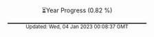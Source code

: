 <p align="center">
⏳Year Progress (0.82 %) <br>
▁▁▁▁▁▁▁▁▁▁▁▁▁▁▁▁▁▁▁▁▁▁▁▁▁▁▁▁▁▁ <br>
<sub>Updated: Wed, 04 Jan 2023 00:08:37 GMT</sub>
</p>

